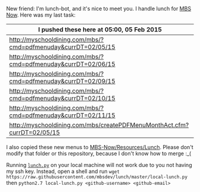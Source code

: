 New friend: I'm lunch-bot, and it's nice to meet you. I handle lunch for [MBS Now](https://mbsdev.github.io). Here was my last task:

I pushed these here at 05:00, 05 Feb 2015|
--- |
| http://myschooldining.com/mbs/?cmd=pdfmenuday&currDT=02/05/15
| http://myschooldining.com/mbs/?cmd=pdfmenuday&currDT=02/06/15
| http://myschooldining.com/mbs/?cmd=pdfmenuday&currDT=02/09/15
| http://myschooldining.com/mbs/?cmd=pdfmenuday&currDT=02/10/15
| http://myschooldining.com/mbs/?cmd=pdfmenuday&currDT=02/11/15
| http://myschooldining.com/mbs/createPDFMenuMonthAct.cfm?currDT=02/05/15
I also copied these new menus to [MBS-Now/Resources/Lunch](https://github.com/mbsdev/MBS-Now/tree/master/Resources/Lunch). Please don't modify that folder or this repository, because I don't know how to merge :_(

Running [`lunch.py`](https://github.com/mbsdev/lunch/blob/master/lunch.py) on your local machine will not work due to you not having my ssh key. Instead, open a shell and run `wget https://raw.githubusercontent.com/mbsdev/lunch/master/local-lunch.py` then `python2.7 local-lunch.py <github-username> <github-email>`